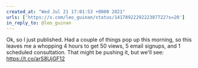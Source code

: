 ```yaml
---
created_at: "Wed Jul 21 17:01:53 +0000 2021"
urls: ['https://x.com/leo_guinan/status/1417892229222387722?s=20']
in_reply_to: @leo_guinan
---
```


Ok, so I just published. Had a couple of things pop up this morning, so this leaves me a whopping 4 hours to get 50 views, 5 email signups, and 1 scheduled consultation. That might be pushing it, but we'll see:
https://t.co/arS8UjGF12
